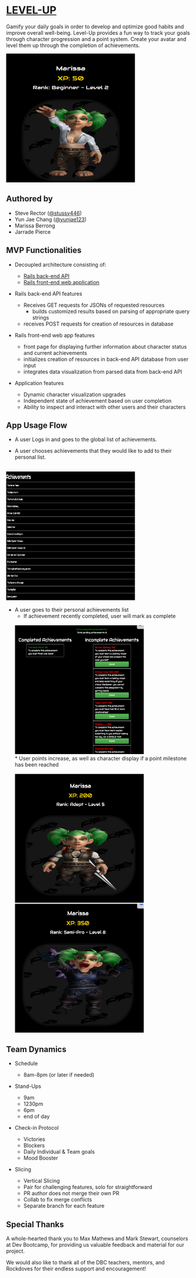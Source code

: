 # [LEVEL-UP](https://level-up-rails-front-end.herokuapp.com/)

Gamify your daily goals in order to develop and optimize good habits and improve overall well-being. Level-Up provides a fun way to track your goals through character progression and a point system. Create your avatar and level them up through the completion of achievements.

<img src="/public/images/readme-pics/Xp50.png" alt="Drawing" height="350" width="350" />

## Authored by

* Steve Rector ([@stussy446](https://github.com/stussy446))
* Yun Jae Chang ([@yunjae123](https://github.com/yunjae123))
* Marissa Berrong
* Jarrade Pierce

## MVP Functionalities

* Decoupled architecture consisting of:
	* [Rails back-end API](https://github.com/stussy446/level-up-api)
	* [Rails front-end web application](https://github.com/stussy446/level-up-front-end)

* Rails back-end API features
	* Receives GET requests for JSONs of requested resources
    	* builds customized results based on parsing of appropriate query strings
  	* receives POST requests for creation of resources in database

* Rails front-end web app features
	* front page for displaying further information about character status and current achievements
	* initializes creation of resources in back-end API database from user input
	* integrates data visualization from parsed data from back-end API

* Application features
	* Dynamic character visualization upgrades
	* Independent state of achievement based on user completion
	* Ability to inspect and interact with other users and their characters

## App Usage Flow

* A user Logs in and goes to the global list of achievements. 

* A user chooses achievements that they would like to add to their personal list.
<br>
<img src="/public/images/readme-pics/listofAllAchievemnts.png" alt="Drawing" height="350" width="350" />
<br>

* A user goes to their personal achievements list
	* If achievement recently completed, user will mark as complete
	<br>
	<img src="/public/images/readme-pics/listofUserAchievements1-6.png" alt="Drawing" height="350" width="350" />
	<br>
	* User points increase, as well as character display if a point milestone has been reached
	<br>
	<br>
	<img src="/public/images/readme-pics/Xp200.png" alt="Drawing" height="350" width="350" />
	<br>
	<img src="/public/images/readme-pics/Xp350.png" alt="Drawing" height="350" width="350" />
	<br>
## Team Dynamics 

* Schedule 
	* 8am-8pm (or later if needed)

* Stand-Ups
	* 9am
	* 1230pm
	* 6pm
	* end of day

* Check-in Protocol
	* Victories 
	* Blockers 
	* Daily Individual & Team goals
	* Mood Booster

* Slicing 
	* Vertical Slicing
	* Pair for challenging features, solo for straightforward
	* PR author does not merge their own PR 
	* Collab to fix merge conflicts 
	* Separate branch for each feature 

## Special Thanks 

A whole-hearted thank you to Max Mathews and Mark Stewart, counselors at Dev Bootcamp, for providing us valuable feedback and material for our project.

We would also like to thank all of the DBC teachers, mentors, and Rockdoves for their endless support and encouragement!

